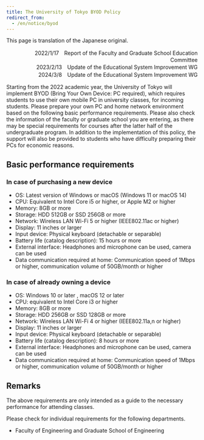 ```yaml
---
title: The University of Tokyo BYOD Policy 
redirect_from:
  - /en/notice/byod
---
```

This page is translation of the Japanese original. 

<div style="text-align: right">
<div>2022/1/17　Report of the Faculty and Graduate School Education Committee</div>
<div>2023/2/13　Update of the Educational System Improvement WG</div>
<div>2024/3/8　Update of the Educational System Improvement WG</div>
</div>

Starting from the 2022 academic year, the University of Tokyo will implement BYOD (Bring Your Own Device: PC required), which requires students to use their own mobile PC in university classes, for incoming students. Please prepare your own PC and home network environment based on the following basic performance requirements. Please also check the information of the faculty or graduate school you are entering, as there may be special requirements for courses after the latter half of the undergraduate program. In addition to the implementation of this policy, the support will also be provided to students who have difficulty preparing their PCs for economic reasons. 

## Basic performance requirements

### In case of purchasing a new device
- OS: Latest version of Windows or macOS (Windows 11 or macOS 14)
- CPU: Equivalent to Intel Core i5 or higher, or Apple M2 or higher
- Memory: 8GB or more
- Storage: HDD 512GB or SSD 256GB or more
- Network: Wireless LAN Wi-Fi 5 or higher (IEEE802.11ac or higher)
- Display: 11 inches or larger
- Input device: Physical keyboard (detachable or separable)
- Battery life (catalog description): 15 hours or more
- External interface: Headphones and microphone can be used, camera can be used
- Data communication required at home: Communication speed of 1Mbps or higher, communication volume of 50GB/month or higher

### In case of already owning a device 

- OS: Windows 10 or later , macOS 12 or later
- CPU: equivalent to Intel Core i3 or higher
- Memory: 8GB or more
- Storage: HDD 256GB or SSD 128GB or more
- Network: Wireless LAN Wi-Fi 4 or higher (IEEE802.11a,n or higher)
- Display: 11 inches or larger
- Input device: Physical keyboard (detachable or separable)
- Battery life (catalog description): 8 hours or more
- External interface: Headphones and microphone can be used, camera can be used
- Data communication required at home: Communication speed of 1Mbps or higher, communication volume of 50GB/month or higher

## Remarks

The above requirements are only intended as a guide to the necessary performance for attending classes.

Please check for individual requirements for the following departments. 
- Faculty of Engineering and Graduate School of Engineering 

